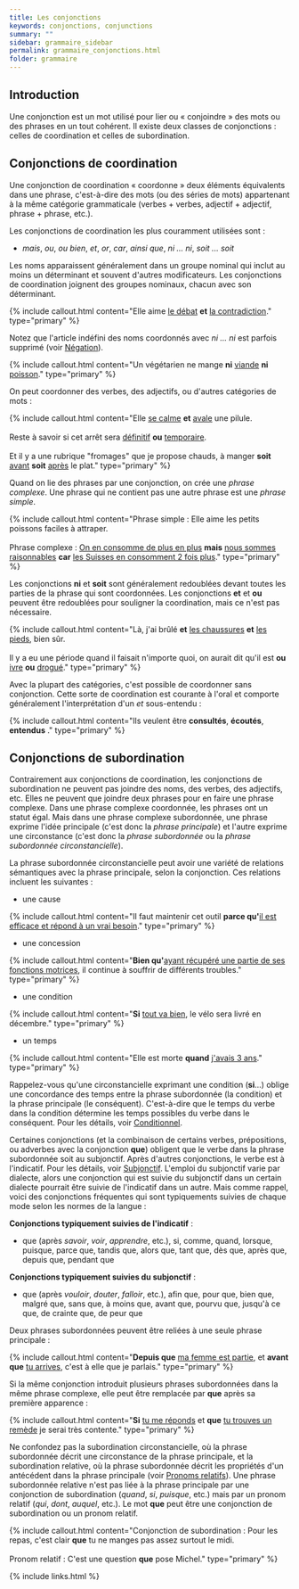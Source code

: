 ```yaml
---
title: Les conjonctions
keywords: conjonctions, conjunctions
summary: ""
sidebar: grammaire_sidebar
permalink: grammaire_conjonctions.html
folder: grammaire
---
```


## Introduction
Une conjonction est un mot utilisé pour lier ou « conjoindre » des mots ou des phrases en un tout cohérent. Il existe deux classes de conjonctions : celles de coordination et celles de subordination.

## Conjonctions de coordination

Une conjonction de coordination « coordonne » deux éléments équivalents dans une phrase, c'est-à-dire des mots (ou des séries de mots) appartenant à la même catégorie grammaticale (verbes + verbes, adjectif + adjectif, phrase + phrase, etc.).

Les conjonctions de coordination les plus couramment utilisées sont :
* *mais*, *ou*, *ou bien*, *et*, *or*, *car*, *ainsi que*, *ni ... ni*, *soit ... soit*

Les noms apparaissent généralement dans un groupe nominal qui inclut au moins un déterminant et souvent d'autres modificateurs. Les conjonctions de coordination joignent des groupes nominaux, chacun avec son déterminant.

{% include callout.html content="Elle aime <ins>le débat</ins> **et** <ins>la contradiction</ins>." type="primary" %}

Notez que l'article indéfini des noms coordonnés avec *ni ... ni* est parfois supprimé (voir [Négation](/grammaire_négation.html)).

{% include callout.html content="Un végétarien ne mange **ni** <ins>viande</ins> **ni** <ins>poisson</ins>." type="primary" %}

On peut coordonner des verbes, des adjectifs, ou d'autres catégories de mots :

{% include callout.html content="Elle <ins>se calme</ins> **et** <ins>avale</ins> une pilule.<br/><br/>Reste à savoir si cet arrêt sera <ins>définitif</ins> **ou** <ins>temporaire</ins>.<br/><br/>Et il y a une rubrique \"fromages\" que je propose chauds, à manger **soit** <ins>avant</ins> **soit** <ins>après</ins> le plat." type="primary" %}

Quand on lie des phrases par une conjonction, on crée une *phrase complexe*. Une phrase qui ne contient pas une autre phrase est une *phrase simple*.

{% include callout.html content="Phrase simple : Elle aime les petits poissons faciles à attraper.<br/><br/>Phrase complexe : <ins>On en consomme de plus en plus</ins> **mais** <ins>nous sommes raisonnables</ins> **car** <ins>les Suisses en consomment 2 fois plus</ins>." type="primary" %}

Les conjonctions **ni** et **soit** sont généralement redoublées devant toutes les parties de la phrase qui sont coordonnées. Les conjonctions **et** et **ou** peuvent être redoublées pour souligner la coordination, mais ce n'est pas nécessaire.

{% include callout.html content="Là, j'ai brûlé **et** <ins>les chaussures</ins> **et** <ins>les pieds</ins>, bien sûr.<br/><br/>Il y a eu une période quand il faisait n'importe quoi, on aurait dit qu'il est **ou** <ins>ivre</ins> **ou** <ins>drogué</ins>." type="primary" %}

Avec la plupart des catégories, c'est possible de coordonner sans conjonction. Cette sorte de coordination est courante à l'oral et comporte généralement l'interprétation d'un *et* sous-entendu :

{% include callout.html content="Ils veulent être **consultés**, **écoutés**, **entendus** ." type="primary" %}

## Conjonctions de subordination

Contrairement aux conjonctions de coordination, les conjonctions de subordination ne peuvent pas joindre des noms, des verbes, des adjectifs, etc. Elles ne peuvent que joindre deux phrases pour en faire une phrase complexe. Dans une phrase complexe coordonnée, les phrases ont un statut égal. Mais dans une phrase complexe subordonnée, une phrase exprime l'idée principale (c'est donc la *phrase principale*) et l'autre exprime une circonstance (c'est donc la *phrase subordonnée* ou la *phrase subordonnée circonstancielle*).

La phrase subordonnée circonstancielle peut avoir une variété de relations sémantiques avec la phrase principale, selon la conjonction. Ces relations incluent les suivantes :

+ une cause

{% include callout.html content="Il faut maintenir cet outil **parce qu'**<ins>il est efficace et répond à un vrai besoin</ins>." type="primary" %}

+ une concession

{% include callout.html content="**Bien qu'**<ins>ayant récupéré une partie de ses fonctions motrices</ins>, il continue à souffrir de différents troubles." type="primary" %}

+ une condition

{% include callout.html content="**Si** <ins>tout va bien</ins>, le vélo sera livré en décembre." type="primary" %}

+ un temps

{% include callout.html content="Elle est morte **quand** <ins>j'avais 3 ans</ins>." type="primary" %}

Rappelez-vous qu'une circonstancielle exprimant une condition (**si**...) oblige une concordance des temps entre la phrase subordonnée (la condition) et la phrase principale (le conséquent). C'est-à-dire que le temps du verbe dans la condition détermine les temps possibles du verbe dans le conséquent. Pour les détails, voir [Conditionnel](/grammaire_conditionnel.html).

Certaines conjonctions (et la combinaison de certains verbes, prépositions, ou adverbes avec la conjonction **que**) obligent que le verbe dans la phrase subordonnée soit au subjonctif. Après d'autres conjonctions, le verbe est à l'indicatif. Pour les détails, voir [Subjonctif](/grammaire_subjonctif.html). L'emploi du subjonctif varie par dialecte, alors une conjonction qui est suivie du subjonctif dans un certain dialecte pourrait être suivie de l'indicatif dans un autre. Mais comme rappel, voici des conjonctions fréquentes qui sont typiquements suivies de chaque mode selon les normes de la langue :

**Conjonctions typiquement suivies de l'indicatif** :
+ que (après *savoir*, *voir*, *apprendre*, etc.), si, comme, quand, lorsque, puisque, parce que, tandis que, alors que, tant que, dès que, après que, depuis que, pendant que

**Conjonctions typiquement suivies du subjonctif** :
+ que (après *vouloir*, *douter*, *falloir*, etc.), afin que, pour que, bien que, malgré que, sans que, à moins que, avant que, pourvu que, jusqu'à ce que, de crainte que, de peur que

Deux phrases subordonnées peuvent être reliées à une seule phrase principale :

{% include callout.html content="**Depuis que** <ins>ma femme est partie</ins>, et **avant que** <ins>tu arrives</ins>, c'est à elle que je parlais." type="primary" %}

Si la même conjonction introduit plusieurs phrases subordonnées dans la même phrase complexe, elle peut être remplacée par **que** après sa première apparence :

{% include callout.html content="**Si** <ins>tu me réponds</ins> et **que** <ins>tu trouves un remède</ins> je serai très contente." type="primary" %}

Ne confondez pas la subordination circonstancielle, où la phrase subordonnée décrit une circonstance de la phrase principale, et la subordination relative, où la phrase subordonnée décrit les propriétés d'un antécédent dans la phrase principale (voir [Pronoms relatifs](/grammaire_pronoms_relatifs.html)). Une phrase subordonnée relative n'est pas liée à la phrase principale par une conjonction de subordination (*quand*, *si*, *puisque*, etc.) mais par un pronom relatif (*qui*, *dont*, *auquel*, etc.). Le mot **que** peut être une conjonction de subordination ou un pronom relatif.

{% include callout.html content="Conjonction de subordination : Pour les repas, c'est clair **que** tu ne manges pas assez surtout le midi.<br/><br/>Pronom relatif : C'est une question **que** pose Michel." type="primary" %}

{% include links.html %}
